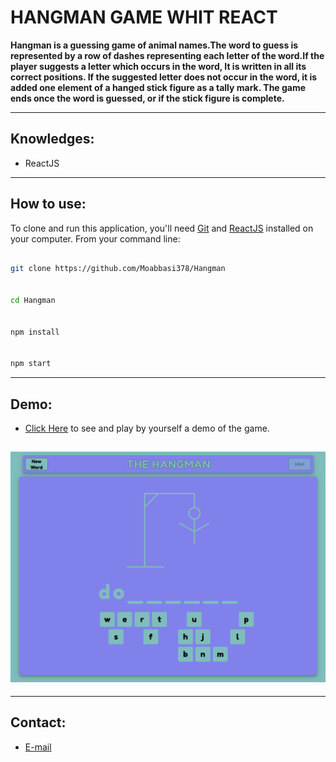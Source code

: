# HANGMAN GAME WHIT REACT

**Hangman is a guessing game of animal names.The word to guess is represented by a row of dashes representing each letter of the word.If the player suggests a letter which occurs in the word, It is written in all its correct positions. If the suggested letter does not occur in the word, it is added one element of a hanged stick figure as a tally mark. The game ends once the word is guessed, or if the stick figure is complete.**

---

## Knowledges:

- ReactJS

---

## How to use:

To clone and run this application, you'll need [Git](https://git-scm.com/downloads) and [ReactJS](https://reactjs.org/) installed on your computer. From your command line:

```bash

git clone https://github.com/Moabbasi378/Hangman


cd Hangman


npm install


npm start

```

---

## Demo:

- [Click Here](https://strong-smakager-afa0f1.netlify.app/) to see and play by yourself a demo of the game.

## ![alt text for screen readers](src/Screenshot.png "ScreenShot")

---

## Contact:

- [E-mail](mailto:carloinred@gmail.com)

